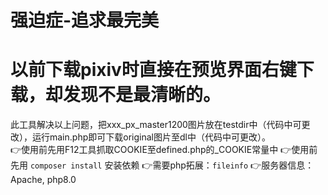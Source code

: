 # 强迫症-追求最完美
# 以前下载pixiv时直接在预览界面右键下载，却发现不是最清晰的。
此工具解决以上问题，把xxx_px_master1200图片放在testdir中（代码中可更改），运行main.php即可下载original图片至dl中（代码中可更改）。  
👉使用前先用F12工具抓取COOKIE至defined.php的_COOKIE常量中
👉使用前先用 `composer install` 安装依赖
👉需要php拓展：`fileinfo`
👉服务器信息：Apache, php8.0